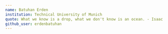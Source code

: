 ```yaml
---
name: Batuhan Erden
institution: Technical University of Munich
quote: What we know is a drop, what we don't know is an ocean. - Isaac Newton
github_user: erdenbatuhan
---
```

